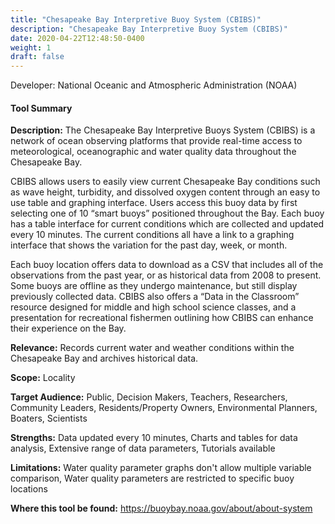 ```yaml
---
title: "Chesapeake Bay Interpretive Buoy System (CBIBS)"
description: "Chesapeake Bay Interpretive Buoy System (CBIBS)"
date: 2020-04-22T12:48:50-0400
weight: 1
draft: false
---
```

Developer: National Oceanic and Atmospheric Administration (NOAA)

#### Tool Summary
**Description:** The Chesapeake Bay Interpretive Buoys System (CBIBS) is a network of ocean observing platforms that provide real-time access to meteorological, oceanographic and water quality data throughout the Chesapeake Bay. 

CBIBS allows users to easily view current Chesapeake Bay conditions such as wave height, turbidity, and dissolved oxygen content through an easy to use table and graphing interface. Users access this buoy data by first selecting one of 10 “smart buoys” positioned throughout the Bay. Each buoy has a table interface for current conditions which are collected and updated every 10 minutes. The current conditions all have a link to a graphing interface that shows the variation for the past day, week, or month. 

Each buoy location offers data to download as a CSV that includes all of the observations from the past year, or as historical data from 2008 to present. Some buoys are offline as they undergo maintenance, but still display previously collected data. CBIBS also offers a “Data in the Classroom” resource designed for middle and high school science classes, and a presentation for recreational fishermen outlining how CBIBS can enhance their experience on the Bay.


**Relevance:** Records current water and weather conditions within the Chesapeake Bay and archives historical data.

**Scope:** Locality

**Target Audience:** Public, Decision Makers, Teachers, Researchers, Community Leaders, Residents/Property Owners, Environmental Planners, Boaters, Scientists

**Strengths:** Data updated every 10 minutes, Charts and tables for data analysis, Extensive range of data parameters, Tutorials available

**Limitations:** Water quality parameter graphs don't allow multiple variable comparison, Water quality parameters are restricted to specific buoy locations

**Where this tool be found:** https://buoybay.noaa.gov/about/about-system

